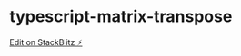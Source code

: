 # typescript-matrix-transpose

[Edit on StackBlitz ⚡️](https://stackblitz.com/edit/typescript-matrix-transpose)